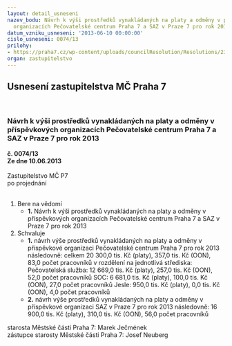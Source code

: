 ```yaml
---
layout: detail_usneseni
nazev_bodu: Návrh k výši prostředků vynakládaných na platy a odměny v příspěvkových
  organizacích Pečovatelské centrum Praha 7 a SAZ v Praze 7 pro rok 2013
datum_vzniku_usneseni: '2013-06-10 00:00:00'
cislo_usneseni: 0074/13
prilohy:
- https://praha7.cz/wp-content/uploads/councilResolution/Resolutions/23271/5-13-mzdov%c3%a9_prost%c5%99edky_2013.doc
organ: zastupitelstvo
---
```

<div id="ucUsn_pList" class="usn">
	<span><h2>Usnesení zastupitelstva MČ Praha 7 </h2>
<br></span><div class="standBody">
<span><h3>Návrh k výši prostředků vynakládaných na platy a odměny v příspěvkových organizacích Pečovatelské centrum Praha 7 a SAZ v Praze 7 pro rok 2013</h3></span><div class="center">
		<strong>č. 0074/13</strong><br>
	</div>
<div class="center">
		<strong>Ze dne 10.06.2013</strong><br><br>
	</div>Zastupitelstvo MČ P7<br> po projednání<br><br><ol>
<li>Bere na vědomí<ul><li>
<strong>1.</strong> Návrh k výši prostředků vynakládaných na platy a odměny v příspěvkových organizacích Pečovatelské centrum Praha 7 a SAZ v Praze 7 pro rok 2013</li></ul>
</li>
<li>Schvaluje<ul>
<li>
<strong>1.</strong> návrh výše prostředků vynakládaných na platy a odměny v příspěvkové organizaci Pečovatelské centrum Praha 7 pro rok 2013 následovně:                      celkem  20 300,0 tis. Kč (platy), 357,0 tis. Kč (OON), 83,0 počet pracovníků v rozdělení na jednotlivá střediska:                                                                  Pečovatelská služba: 12 669,0 tis. Kč (platy), 257,0 tis. Kč (OON), 52,0 počet pracovníků                                                                                                                      SOC: 6 681,0 tis. Kč (platy), 100,0 tis. Kč (OON), 27,0 počet pracovníků                         Jesle: 950,0 tis. Kč (platy), 0,0 tis. Kč (OON), 4,0 počet pracovníků </li>
<li>
<strong>2.</strong> návrh výše prostředků vynakládaných na platy a odměny v příspěvkové organizaci SAZ v Praze 7 pro rok 2013 následovně:                                              16 900,0 tis. Kč (platy), 310,0 tis. Kč (OON), 56,0 počet pracovníků   </li>
</ul>
</li>
</ol>starosta Městské části Praha 7: Marek Ječmének<br>zástupce starosty Městské části Praha 7: Josef Neuberg
</div>
</div>